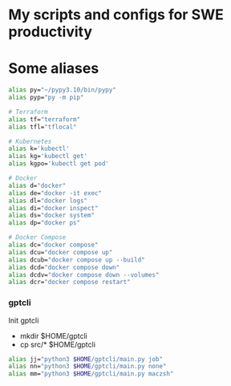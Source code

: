 # My scripts and configs for SWE productivity

# Some aliases

```bash
alias py="~/pypy3.10/bin/pypy"
alias pyp="py -m pip"

# Terraform
alias tf="terraform"
alias tfl="tflocal"

# Kubernetes
alias k='kubectl'
alias kg='kubectl get'
alias kgpo='kubectl get pod'

# Docker
alias d="docker"
alias de="docker -it exec"
alias dl="docker logs"
alias di="docker inspect"
alias ds="docker system"
alias dp="docker ps"

# Docker Compose
alias dc="docker compose"
alias dcu="docker compose up"
alias dcub="docker compose up --build"
alias dcd="docker compose down"
alias dcdv="docker compose down --volumes"
alias dcr="docker compose restart"
```

### gptcli

Init gptcli
- mkdir $HOME/gptcli
- cp src/* $HOME/gptcli

```bash
alias jj="python3 $HOME/gptcli/main.py job"
alias nn="python3 $HOME/gptcli/main.py none"
alias mm="python3 $HOME/gptcli/main.py maczsh"
```